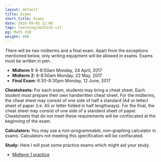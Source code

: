 ```yaml
---
layout: default
title: Exams
short_title: Exams
date: 2016-09-01 12:00
tags: teaching/math31b-s17
pg: Math 31B
weight: 400
---
```


There will be two midterms and a final exam. Apart from the exceptions mentioned below, only writing equipment will be allowed in exams. Exams must be written in pen.

* __Midterm 1:__ 8-8:50am Monday, 24 April, 2017
* __Midterm 2:__ 8-8:50am Monday, 22 May, 2017
* __Final Exam:__ 6:30-9:30pm Monday, 12 June, 2017

__Cheatsheets:__ For each exam, students may bring a cheat sheet. Each student must prepare their own handwritten cheat sheet. For the midterms, the cheat sheet may consist of one side of half a standard (A4 or letter) sheet of paper (i.e. A5 or letter folded in half lengthways). For the final, the cheat sheet may consist of one side of a standard sheet of paper. Cheatsheets that do not meet these requirements will be confiscated at the beginning of the exam.

__Calculators:__ You may use a non-programmable, non-graphing calculator in exams. Calculators not meeting this specification will be confiscated.

__Study:__ Here I will post some practice exams which might aid your study.

- [Midterm 1 practice](./midterm1-practice.pdf)

